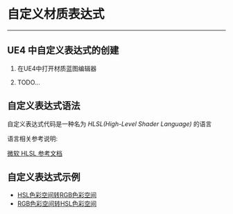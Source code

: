 # 自定义材质表达式

---

## UE4 中自定义表达式的创建

1. 在UE4中打开材质蓝图编辑器

2. TODO...

## 自定义表达式语法

自定义表达式代码是一种名为 *HLSL(High-Level Shader Language)* 的语言

语言相关参考说明:

[微软 HLSL 参考文档](https://docs.microsoft.com/zh-cn/windows/win32/direct3dhlsl/dx-graphics-hlsl?redirectedfrom=MSDN)

## 自定义表达式示例

- [HSL色彩空间转RGB色彩空间](/repository/UnrealEngine/HSL色彩空间转RGB色彩空间.md#hsl-色彩空间转-rgb-色彩空间)
- [RGB色彩空间转HSL色彩空间](/repository/UnrealEngine/RGB色彩空间转HSL色彩空间.md#rgb-色彩空间转-hsl-色彩空间)